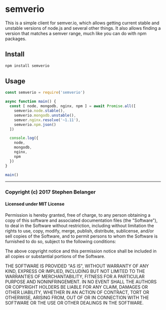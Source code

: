 # semverio

This is a simple client for semver.io, which allows getting current stable and
unstable versions of node.js and several other things. It also allows finding
a version that matches a semver range, much like you can do with npm packages.

## Install

```sh
npm install semverio
```

## Usage

```js
const semverio = require('semverio')

async function main() {
  const [ node, mongodb, nginx, npm ] = await Promise.all([
    semverio.node.stable(),
    semverio.mongodb.unstable(),
    semver.nginx.resolve('~1.11'),
    semverio.npm.json()
  ])

  console.log({
    node,
    mongodb,
    nginx,
    npm
  })
}

main()
```

---

### Copyright (c) 2017 Stephen Belanger

#### Licensed under MIT License

Permission is hereby granted, free of charge, to any person obtaining a copy of this software and associated documentation files (the "Software"), to deal in the Software without restriction, including without limitation the rights to use, copy, modify, merge, publish, distribute, sublicense, and/or sell copies of the Software, and to permit persons to whom the Software is furnished to do so, subject to the following conditions:

The above copyright notice and this permission notice shall be included in all copies or substantial portions of the Software.

THE SOFTWARE IS PROVIDED "AS IS", WITHOUT WARRANTY OF ANY KIND, EXPRESS OR IMPLIED, INCLUDING BUT NOT LIMITED TO THE WARRANTIES OF MERCHANTABILITY, FITNESS FOR A PARTICULAR PURPOSE AND NONINFRINGEMENT. IN NO EVENT SHALL THE AUTHORS OR COPYRIGHT HOLDERS BE LIABLE FOR ANY CLAIM, DAMAGES OR OTHER LIABILITY, WHETHER IN AN ACTION OF CONTRACT, TORT OR OTHERWISE, ARISING FROM, OUT OF OR IN CONNECTION WITH THE SOFTWARE OR THE USE OR OTHER DEALINGS IN THE SOFTWARE.

